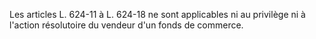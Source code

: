   
Les articles L. 624-11 à L. 624-18 ne sont applicables ni au privilège ni à l'action résolutoire du vendeur d'un fonds de commerce.  

  
